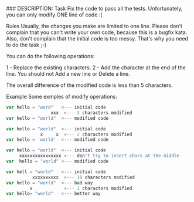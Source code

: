 ### DESCRIPTION:
Task
Fix the code to pass all the tests. Unfortunately, you can only modify ONE line of code :(

Rules
Usually, the changes you make are limited to one line. Please don't complain that you can't write your own code, because this is a bugfix kata. Also, don't complain that the initial code is too messy. That's why you need to do the task ;-)

You can do the following operations:

1 - Replace the existing characters.
2 - Add the character at the end of the line.
You should not Add a new line or Delete a line.

The overall difference of the modified code is less than 5 characters.

Example
Some exmples of modify operations:
```js
var hello = "word"   <--- initial code
                 xxx  <--- 3 characters modified
var hello = "world"  <--- modified code

var hello = "world"  <--- initial code
             x     x  <--- 2 characters modified
var hello = 'world'  <--- modified code

var hello = "world"  <--- initial code
     xxxxxxxxxxxxxxxx <--- don't try to insert chars at the middle
var  hello = "world" <--- modified code

var hell = "world"   <--- initial code
          xxxxxxxxxx  <--- 10 characters modified
var hello = "world"  <--- bad way
         x            <--- 1 characters modified
var hello= "world"   <--- better way
```